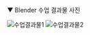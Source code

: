 ▼ Blender 수업 결과물 사진

![수업결과물1](https://user-images.githubusercontent.com/62154896/194316725-c4bdc6f0-b5d3-4332-84ae-342cdd40347c.JPG)
![수업결과물2](https://user-images.githubusercontent.com/62154896/194316731-f1189214-c813-4f06-ac30-ad61945a3127.JPG)

